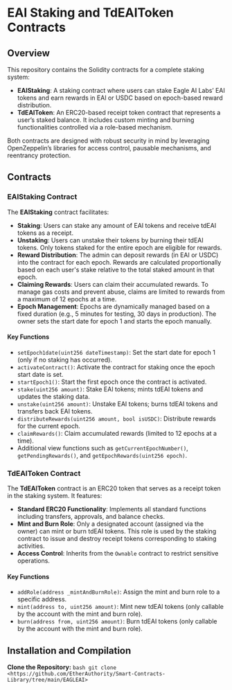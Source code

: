 # EAI Staking and TdEAIToken Contracts

## Overview

This repository contains the Solidity contracts for a complete staking system:
- **EAIStaking**: A staking contract where users can stake Eagle AI Labs’ EAI tokens and earn rewards in EAI or USDC based on epoch-based reward distribution.
- **TdEAIToken**: An ERC20-based receipt token contract that represents a user’s staked balance. It includes custom minting and burning functionalities controlled via a role-based mechanism.

Both contracts are designed with robust security in mind by leveraging OpenZeppelin’s libraries for access control, pausable mechanisms, and reentrancy protection.

## Contracts

### EAIStaking Contract

The **EAIStaking** contract facilitates:
- **Staking**: Users can stake any amount of EAI tokens and receive tdEAI tokens as a receipt.
- **Unstaking**: Users can unstake their tokens by burning their tdEAI tokens. Only tokens staked for the entire epoch are eligible for rewards.
- **Reward Distribution**: The admin can deposit rewards (in EAI or USDC) into the contract for each epoch. Rewards are calculated proportionally based on each user's stake relative to the total staked amount in that epoch.
- **Claiming Rewards**: Users can claim their accumulated rewards. To manage gas costs and prevent abuse, claims are limited to rewards from a maximum of 12 epochs at a time.
- **Epoch Management**: Epochs are dynamically managed based on a fixed duration (e.g., 5 minutes for testing, 30 days in production). The owner sets the start date for epoch 1 and starts the epoch manually.

#### Key Functions
- `setEpoch1date(uint256 dateTimestamp)`: Set the start date for epoch 1 (only if no staking has occurred).
- `activateContract()`: Activate the contract for staking once the epoch start date is set.
- `startEpoch1()`: Start the first epoch once the contract is activated.
- `stake(uint256 amount)`: Stake EAI tokens; mints tdEAI tokens and updates the staking data.
- `unstake(uint256 amount)`: Unstake EAI tokens; burns tdEAI tokens and transfers back EAI tokens.
- `distributeRewards(uint256 amount, bool isUSDC)`: Distribute rewards for the current epoch.
- `claimRewards()`: Claim accumulated rewards (limited to 12 epochs at a time).
- Additional view functions such as `getCurrentEpochNumber()`, `getPendingRewards()`, and `getEpochRewards(uint256 epoch)`.

### TdEAIToken Contract

The **TdEAIToken** contract is an ERC20 token that serves as a receipt token in the staking system. It features:
- **Standard ERC20 Functionality**: Implements all standard functions including transfers, approvals, and balance checks.
- **Mint and Burn Role**: Only a designated account (assigned via the owner) can mint or burn tdEAI tokens. This role is used by the staking contract to issue and destroy receipt tokens corresponding to staking activities.
- **Access Control**: Inherits from the `Ownable` contract to restrict sensitive operations.

#### Key Functions
- `addRole(address _mintAndBurnRole)`: Assign the mint and burn role to a specific address.
- `mint(address to, uint256 amount)`: Mint new tdEAI tokens (only callable by the account with the mint and burn role).
- `burn(address from, uint256 amount)`: Burn tdEAI tokens (only callable by the account with the mint and burn role).

## Installation and Compilation

 **Clone the Repository:**
    ```bash
    git clone <https://github.com/EtherAuthority/Smart-Contracts-Library/tree/main/EAGLEAI>    
    ```

